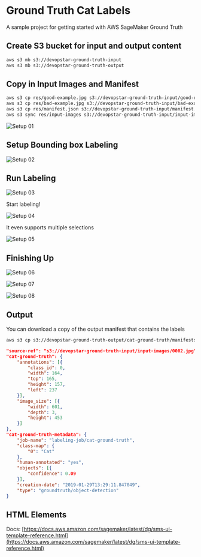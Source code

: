 # Ground Truth Cat Labels

A sample project for getting started with AWS SageMaker Ground Truth

## Create S3 bucket for input and output content

```bash
aws s3 mb s3://devopstar-ground-truth-input
aws s3 mb s3://devopstar-ground-truth-output
```

## Copy in Input Images and Manifest

```bash
aws s3 cp res/good-example.jpg s3://devopstar-ground-truth-input/good-example.jpg
aws s3 cp res/bad-example.jpg s3://devopstar-ground-truth-input/bad-example.jpg
aws s3 cp res/manifest.json s3://devopstar-ground-truth-input/manifest.json
aws s3 sync res/input-images s3://devopstar-ground-truth-input/input-images
```

![Setup 01](img/ground-truth-setup-01.png)

## Setup Bounding box Labeling

![Setup 02](img/ground-truth-setup-02.png)

## Run Labeling

![Setup 03](img/ground-truth-setup-03.png)

Start labeling!

![Setup 04](img/ground-truth-setup-04.png)

It even supports multiple selections

![Setup 05](img/ground-truth-setup-05.png)

## Finishing Up

![Setup 06](img/ground-truth-setup-06.png)

![Setup 07](img/ground-truth-setup-07.png)

![Setup 08](img/ground-truth-setup-08.png)

## Output

You can download a copy of the output manifest that contains the labels

```bash
aws s3 cp s3://devopstar-ground-truth-output/cat-ground-truth/manifests/output/output.manifest output.manifest
```

```json
"source-ref": "s3://devopstar-ground-truth-input/input-images/0002.jpg",
"cat-ground-truth": {
    "annotations": [{
        "class_id": 0,
        "width": 164,
        "top": 165,
        "height": 157,
        "left": 237
    }],
    "image_size": [{
        "width": 601,
        "depth": 3,
        "height": 453
    }]
},
"cat-ground-truth-metadata": {
    "job-name": "labeling-job/cat-ground-truth",
    "class-map": {
        "0": "Cat"
    },
    "human-annotated": "yes",
    "objects": [{
        "confidence": 0.09
    }],
    "creation-date": "2019-01-29T13:29:11.847049",
    "type": "groundtruth/object-detection"
}
```

## HTML Elements

Docs: [https://docs.aws.amazon.com/sagemaker/latest/dg/sms-ui-template-reference.html](https://docs.aws.amazon.com/sagemaker/latest/dg/sms-ui-template-reference.html)
